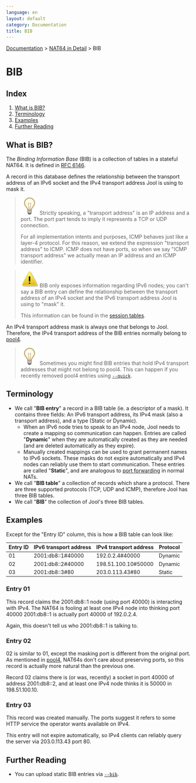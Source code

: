```yaml
---
language: en
layout: default
category: Documentation
title: BIB
---
```


[Documentation](documentation.html) > [NAT64 in Detail](documentation.html#nat64-in-detail) > BIB

# BIB

## Index

1. [What is BIB?](#what-is-bib)
2. [Terminology](#terminology)
3. [Examples](#examples)
4. [Further Reading](#further-reading)

## What is BIB? 

The _Binding Information Base_ (BIB) is a collection of tables in a stateful NAT64. It is defined in [RFC 6146](http://tools.ietf.org/html/rfc6146#section-3.1).

A record in this database defines the relationship between the transport address of an IPv6 socket and the IPv4 transport address Jool is using to mask it.

> ![Note](../images/bulb.svg) Strictly speaking, a "transport address" is an IP address and a port. The port part tends to imply it represents a TCP or UDP connection.
> 
> For all implementation intents and purposes, ICMP behaves just like a layer-4 protocol. For this reason, we extend the expression "transport address" to ICMP. ICMP does not have ports, so when we say "ICMP transport address" we actually mean an IP address and an ICMP identifier.

> ![Warning](../images/warning.svg) BIB only exposes information regarding IPv6 nodes; you can't say a BIB entry can define the relationship between the transport address of an IPv4 socket and the IPv6 transport address Jool is using to "mask" it.
> 
> This information can be found in the [session tables](usr-flags-session.html).

An IPv4 transport address mask is always one that belongs to Jool. Therefore, the IPv4 transport address of the BIB entries normally belong to [pool4](pool4.html).

> ![Note](../images/bulb.svg) Sometimes you might find BIB entries that hold IPv4 transport addresses that might not belong to pool4. This can happen if you recently removed pool4 entries using [`--quick`](usr-flags-pool4.html#--quick).

## Terminology

* We call "**BIB entry**" a record in a BIB table (ie. a descriptor of a mask). It contains three fields: An IPv6 transport address, its IPv4 mask (also a transport address), and a type (Static or Dynamic).
	- When an IPv6 node tries to speak to an IPv4 node, Jool needs to create a mapping so communication can happen. Entries are called "**Dynamic**" when they are automatically created as they are needed (and are deleted automatically as they expire).
	- Manually created mappings can be used to grant permanent names to IPv6 sockets. These masks do not expire automatically and IPv4 nodes can reliably use them to start communication. These entries are called "**Static**", and are analogous to [port forwarding](https://en.wikipedia.org/wiki/Port_forwarding) in normal NATs.
* We call "**BIB table**" a collection of records which share a protocol. There are three supported protocols (TCP, UDP and ICMP), therefore Jool has three BIB tables.
* We call "**BIB**" the collection of Jool's three BIB tables.

## Examples

Except for the "Entry ID" column, this is how a BIB table can look like:

| Entry ID | IPv6 transport address | IPv4 transport address | Protocol |
|----------|------------------------|------------------------|----------|
|    01    | 2001:db8::1#40000      | 192.0.2.4#40000        | Dynamic  |
|    02    | 2001:db8::2#40000      | 198.51.100.10#50000    | Dynamic  |
|    03    | 2001:db8::3#80         | 203.0.113.43#80        | Static   |

### Entry 01

This record claims the 2001:db8::1 node (using port 40000) is interacting with IPv4. The NAT64 is fooling at least one IPv4 node into thinking port 40000 2001:db8::1 is actually port 40000 of 192.0.2.4.

Again, this doesn't tell us who 2001:db8::1 is talking to.

### Entry 02

02 is similar to 01, except the masking port is different from the original port. As mentioned in [pool4](pool4.html), NAT64s don't care about preserving ports, so this record is actually more natural than the previous one.

Record 02 claims there is (or was, recently) a socket in port 40000 of address 2001:db8::2, and at least one IPv4 node thinks it is 50000 in 198.51.100.10.

### Entry 03

This record was created manually. The ports suggest it refers to some HTTP service the operator wants available on IPv4.

This entry will not expire automatically, so IPv4 clients can reliably query the server via 203.0.113.43 port 80.

## Further Reading

- You can upload static BIB entries via [`--bib`](usr-flags-bib.html).

